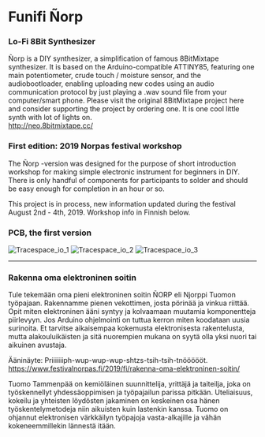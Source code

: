 # Funifi Ñorp
### Lo-Fi 8Bit Synthesizer

Ñorp is a DIY synthesizer, a simplification of famous 8BitMixtape synthesizer. It is based on the Arduino-compatible ATTINY85, featuring one main potentiometer, crude touch / moisture sensor, and the audiobootloader, enabling uploading new codes using an audio communication protocol by just playing a .wav sound file from your computer/smart phone. Please visit the original 8BitMixtape project here and consider supporting the project by ordering one. It is one cool little synth with lot of lights on.<br>
http://neo.8bitmixtape.cc/

### First edition: 2019 Norpas festival workshop

The Ñorp -version was designed for the purpose of short introduction workshop for making simple electronic instrument for beginners in DIY. There is only handful of components for participants to solder and should be easy enough for completion in an hour or so. 

This project is in process, new information updated during the festival August 2nd - 4th, 2019. Workshop info in Finnish below.

### PCB, the first version

![Tracespace_io_1](https://user-images.githubusercontent.com/37023311/61357639-50b81680-a881-11e9-9168-3e025f97f7ee.png)
![Tracespace_io_2](https://user-images.githubusercontent.com/37023311/61357640-50b81680-a881-11e9-856d-3c3459056099.png)
![Tracespace_io_3](https://user-images.githubusercontent.com/37023311/61357641-5150ad00-a881-11e9-82ab-efb340914393.png)

--------

### Rakenna oma elektroninen soitin

Tule tekemään oma pieni elektroninen soitin ÑORP eli Njorppi Tuomon työpajaan. Rakennamme pienen vekottimen, josta pörinää ja vinkua riittää. Opit miten elektroninen ääni syntyy ja kolvaamaan muutamia komponentteja piirlevyyn. Jos Arduino ohjelmointi on tuttua kerron miten koodataan uusia surinoita. Et tarvitse aikaisempaa kokemusta elektronisesta rakentelusta, mutta alakouluikäisten ja sitä nuorempien mukana on syytä olla yksi nuori tai aikuinen avustaja.

Ääninäyte: Priiiiiiiph-wup-wup-wup-shtzs-tsih-tsih-tnöööööt.<br>
https://www.festivalnorpas.fi/2019/fi/rakenna-oma-elektroninen-soitin/

Tuomo Tammenpää on kemiöläinen suunnittelija, yrittäjä ja taiteilja, joka on työskennellyt yhdessäoppimisen ja työpajailun parissa pitkään. Uteliaisuus, kokeilu ja yhteisten löydösten jakaminen on keskeinen osa hänen työskentelymetodeja niin aikuisten kuin lastenkin kanssa. Tuomo on ohjannut elektronisen värkkäilyn työpajoja vasta-alkajille ja vähän kokeneemmillekin lännestä itään.
